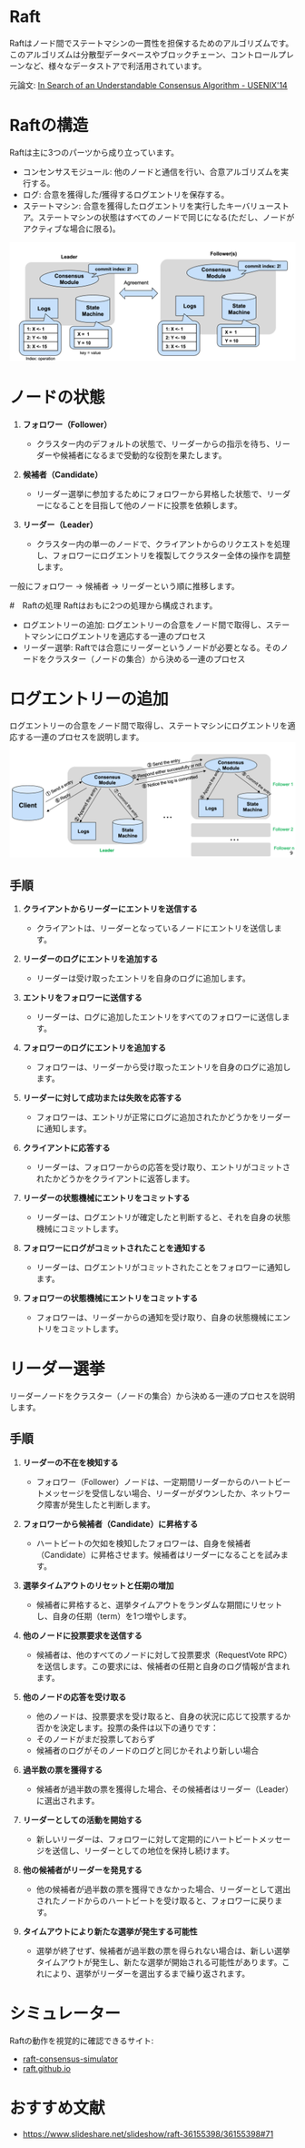 # Raft
Raftはノード間でステートマシンの一貫性を担保するためのアルゴリズムです。
このアルゴリズムは分散型データベースやブロックチェーン、コントロールプレーンなど、様々なデータストアで利活用されています。

元論文: [In Search of an Understandable Consensus Algorithm - USENIX'14](https://www.usenix.org/system/files/conference/atc14/atc14-paper-ongaro.pdf)

# Raftの構造
Raftは主に3つのパーツから成り立っています。
- コンセンサスモジュール: 他のノードと通信を行い、合意アルゴリズムを実行する。
- ログ: 合意を獲得した/獲得するログエントリを保存する。
- ステートマシン: 合意を獲得したログエントリを実行したキーバリューストア。ステートマシンの状態はすべてのノードで同じになる(ただし、ノードがアクティブな場合に限る)。

![Raft Overview](imgs/raft-overview.png)


# ノードの状態
1. **フォロワー（Follower）**
   - クラスター内のデフォルトの状態で、リーダーからの指示を待ち、リーダーや候補者になるまで受動的な役割を果たします。

2. **候補者（Candidate）**
   - リーダー選挙に参加するためにフォロワーから昇格した状態で、リーダーになることを目指して他のノードに投票を依頼します。

3. **リーダー（Leader）**
   - クラスター内の単一のノードで、クライアントからのリクエストを処理し、フォロワーにログエントリを複製してクラスター全体の操作を調整します。

一般にフォロワー -> 候補者 -> リーダーという順に推移します。

#　Raftの処理
Raftはおもに2つの処理から構成されます。
- ログエントリーの追加: ログエントリーの合意をノード間で取得し、ステートマシンにログエントリを適応する一連のプロセス
- リーダー選挙: Raftでは合意にリーダーというノードが必要となる。そのノードをクラスター（ノードの集合）から決める一連のプロセス

# ログエントリーの追加
ログエントリーの合意をノード間で取得し、ステートマシンにログエントリを適応する一連のプロセスを説明します。
![Raft Overview](imgs/raft-append-entries.png)


## 手順

1. **クライアントからリーダーにエントリを送信する**
   - クライアントは、リーダーとなっているノードにエントリを送信します。

2. **リーダーのログにエントリを追加する**
   - リーダーは受け取ったエントリを自身のログに追加します。

3. **エントリをフォロワーに送信する**
   - リーダーは、ログに追加したエントリをすべてのフォロワーに送信します。

4. **フォロワーのログにエントリを追加する**
   - フォロワーは、リーダーから受け取ったエントリを自身のログに追加します。

5. **リーダーに対して成功または失敗を応答する**
   - フォロワーは、エントリが正常にログに追加されたかどうかをリーダーに通知します。

6. **クライアントに応答する**
   - リーダーは、フォロワーからの応答を受け取り、エントリがコミットされたかどうかをクライアントに返答します。

7. **リーダーの状態機械にエントリをコミットする**
   - リーダーは、ログエントリが確定したと判断すると、それを自身の状態機械にコミットします。

8. **フォロワーにログがコミットされたことを通知する**
   - リーダーは、ログエントリがコミットされたことをフォロワーに通知します。

9. **フォロワーの状態機械にエントリをコミットする**
   - フォロワーは、リーダーからの通知を受け取り、自身の状態機械にエントリをコミットします。


# リーダー選挙
リーダーノードをクラスター（ノードの集合）から決める一連のプロセスを説明します。

## 手順
1. **リーダーの不在を検知する**
   - フォロワー（Follower）ノードは、一定期間リーダーからのハートビートメッセージを受信しない場合、リーダーがダウンしたか、ネットワーク障害が発生したと判断します。

2. **フォロワーから候補者（Candidate）に昇格する**
   - ハートビートの欠如を検知したフォロワーは、自身を候補者（Candidate）に昇格させます。候補者はリーダーになることを試みます。

3. **選挙タイムアウトのリセットと任期の増加**
   - 候補者に昇格すると、選挙タイムアウトをランダムな期間にリセットし、自身の任期（term）を1つ増やします。

4. **他のノードに投票要求を送信する**
   - 候補者は、他のすべてのノードに対して投票要求（RequestVote RPC）を送信します。この要求には、候補者の任期と自身のログ情報が含まれます。

5. **他のノードの応答を受け取る**
   - 他のノードは、投票要求を受け取ると、自身の状況に応じて投票するか否かを決定します。投票の条件は以下の通りです：
   - そのノードがまだ投票しておらず
   - 候補者のログがそのノードのログと同じかそれより新しい場合

6. **過半数の票を獲得する**
   - 候補者が過半数の票を獲得した場合、その候補者はリーダー（Leader）に選出されます。

7. **リーダーとしての活動を開始する**
   - 新しいリーダーは、フォロワーに対して定期的にハートビートメッセージを送信し、リーダーとしての地位を保持し続けます。

8. **他の候補者がリーダーを発見する**
   - 他の候補者が過半数の票を獲得できなかった場合、リーダーとして選出されたノードからのハートビートを受け取ると、フォロワーに戻ります。

9. **タイムアウトにより新たな選挙が発生する可能性**
   - 選挙が終了せず、候補者が過半数の票を得られない場合は、新しい選挙タイムアウトが発生し、新たな選挙が開始される可能性があります。これにより、選挙がリーダーを選出するまで繰り返されます。

# シミュレーター

Raftの動作を視覚的に確認できるサイト:
- [raft-consensus-simulator](https://observablehq.com/@stwind/raft-consensus-simulator)
- [raft.github.io](https://raft.github.io/)


# おすすめ文献
- https://www.slideshare.net/slideshow/raft-36155398/36155398#71
